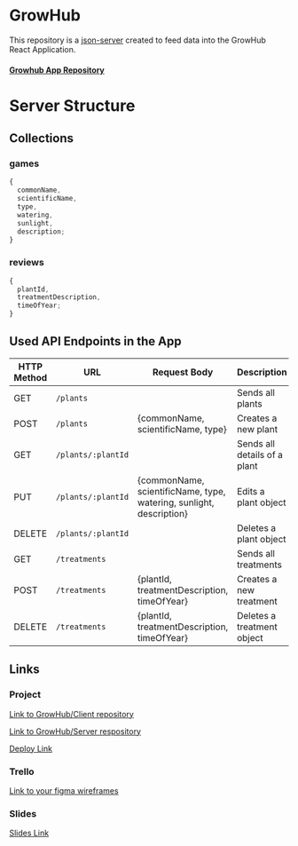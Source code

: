 # GrowHub

This repository is a [json-server](https://github.com/AlejandroDuqueG-design/GrowHub-server) created to feed data into the GrowHub React Application.

#### [Growhub App Repository](https://github.com/AlejandroDuqueG-design/GrowHub-client)

# Server Structure

## Collections

### games

```javascript
{
  commonName, 
  scientificName, 
  type, 
  watering, 
  sunlight, 
  description;
}
```

### reviews

```javascript
{
  plantId, 
  treatmentDescription, 
  timeOfYear;
}
```

## Used API Endpoints in the App

| HTTP Method | URL              | Request Body                | Description                 |
| ----------- | ---------------- | --------------------------- | --------------------------- |
| GET         | `/plants`         |                             | Sends all plants             |
| POST        | `/plants`         | {commonName, scientificName, type}        | Creates a new plant          |
| GET         | `/plants/:plantId` |                             | Sends all details of a plant |
| PUT         | `/plants/:plantId` | {commonName, scientificName, type, watering, sunlight, description} |  Edits a plant object   |
| DELETE      | `/plants/:plantId` |                             | Deletes a plant object       |
| GET         | `/treatments`       |                             | Sends all treatments           |
| POST        | `/treatments`       | {plantId, treatmentDescription, timeOfYear}              | Creates a new treatment        |
| DELETE       | `/treatments`       | {plantId, treatmentDescription, timeOfYear}              | Deletes a treatment object             |

## Links

### Project

[Link to GrowHub/Client repository](www.github.com/AlejandroDuqueG-design/GrowHub-client)

[Link to GrowHub/Server respository](www.github.com/AlejandroDuqueG-design/GrowHub-server)

[Deploy Link](https://growhub-server.onrender.com)

### Trello

[Link to your figma wireframes](www.figma.com/proto/jXSYn3R3NTAs7lhjXw7R7N/React-App---GrowHub?node-id=71-165&t=cUf0wlo8AXdmfMof-1)

### Slides

[Slides Link](www.your-slides-url-here.com)
